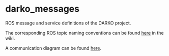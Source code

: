 # darko_messages

ROS message and service definitions of the DARKO project.

The corresponding ROS topic naming conventions can be found [here](https://gitsvn-nt.oru.se/darko/general/-/wikis/naming-conventions) in the wiki.

A communication diagram can be found [here](https://app.diagrams.net/#Hdarko-project%2Fdarko_system_architecture%2Fmain%2FD8_2.drawio).
